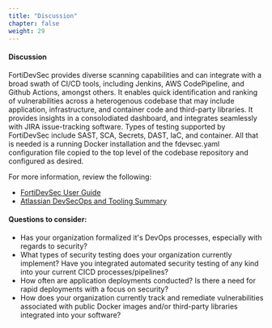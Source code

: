 ```yaml
---
title: "Discussion"
chapter: false
weight: 29
---
```


#### Discussion

FortiDevSec provides diverse scanning capabilities and can integrate with a broad swath of CI/CD tools, including Jenkins, AWS CodePipeline, and Github Actions, amongst others. It enables quick identification and ranking of vulnerabilities across a heterogenous codebase that may include application, infrastructure, and container code and third-party libraries. It provides insights in a consolodiated dashboard, and integrates seamlessly with JIRA issue-tracking software. Types of testing supported by FortiDevSec include SAST, SCA, Secrets, DAST, IaC, and container. All that is needed is a running Docker installation and the fdevsec.yaml configuration file copied to the top level of the codebase repository and configured as desired.

For more information, review the following:

*    [FortiDevSec User Guide](https://docs.fortinet.com/document/fortidevsec/23.1.0/user-guide/546812/introduction)
*    [Atlassian DevSecOps and Tooling Summary](https://www.atlassian.com/devops/devops-tools/devsecops-tools)

#### Questions to consider:

*    Has your organization formalized it's DevOps processes, especially with regards to security?
*    What types of security testing does your organization currently implement? Have you integrated automated security testing of any kind into your current CICD processes/pipelines?
*    How often are application deployments conducted? Is there a need for rapid deployments with a focus on security?
*    How does your organization currently track and remediate vulnerabilities associated with public Docker images and/or third-party libraries integrated into your software?
